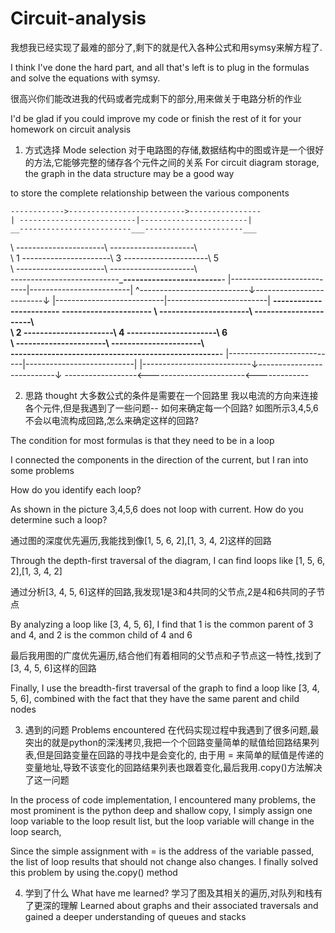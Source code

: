 # Circuit-analysis
我想我已经实现了最难的部分了,剩下的就是代入各种公式和用symsy来解方程了.

I think I've done the hard part, and all that's left is to plug in the formulas and solve the equations with symsy.

很高兴你们能改进我的代码或者完成剩下的部分,用来做关于电路分析的作业

I'd be glad if you could improve my code or finish the rest of it for your homework on circuit analysis

1. 方式选择 Mode selection
对于电路图的存储,数据结构中的图或许是一个很好的方法,它能够完整的储存各个元件之间的关系
For circuit diagram storage, the graph in the data structure may be a good way 

to store the complete relationship between the various components

    ------------>-------------------------->----------------
    | --------------------------|------------------------|
    __-------------------------___----------------------___
   \   \----------------------\   \---------------------\   \
   \ 1 \----------------------\ 3 \---------------------\ 5 \
   \   \----------------------\   \---------------------\   \
    ---------------------------___------------------------__-
    |---------------------------|-------------------------|
    ^---------------------------↓-------------------------↓
    |---------------------------|-------------------------| 
    __------------------------ ____----------------------____
   \   \----------------------\   \----------------------\   \
   \ 2 \----------------------\ 4 \----------------------\ 6 \
   \   \----------------------\   \----------------------\   \
    __--------------------------__-------------------------__-
    |---------------------------|---------------------------|
    |---------------------------↓---------------------------↓
   ------------------<------------------------<-------------
   
2. 思路 thought
大多数公式的条件是需要在一个回路里
我以电流的方向来连接各个元件,但是我遇到了一些问题-- 
如何来确定每一个回路?
如图所示3,4,5,6不会以电流构成回路,怎么来确定这样的回路?

The condition for most formulas is that they need to be in a loop

I connected the components in the direction of the current, but I ran into some problems

How do you identify each loop?

As shown in the picture 3,4,5,6 does not loop with current. How do you determine such a loop?

通过图的深度优先遍历,我能找到像[1, 5, 6, 2],[1, 3, 4, 2]这样的回路

Through the depth-first traversal of the diagram, I can find loops like [1, 5, 6, 2],[1, 3, 4, 2]

通过分析[3, 4, 5, 6]这样的回路,我发现1是3和4共同的父节点,2是4和6共同的子节点

By analyzing a loop like [3, 4, 5, 6], I find that 1 is the common parent of 3 and 4, and 2 is the common child of 4 and 6

最后我用图的广度优先遍历,结合他们有着相同的父节点和子节点这一特性,找到了[3, 4, 5, 6]这样的回路

Finally, I use the breadth-first traversal of the graph to find a loop like [3, 4, 5, 6], combined with the fact that they have the same parent and child nodes


3. 遇到的问题 Problems encountered
在代码实现过程中我遇到了很多问题,最突出的就是python的深浅拷贝,我把一个个回路变量简单的赋值给回路结果列表,但是回路变量在回路的寻找中是会变化的,
由于用 = 来简单的赋值是传递的变量地址,导致不该变化的回路结果列表也跟着变化,最后我用.copy()方法解决了这一问题

In the process of code implementation, I encountered many problems, the most prominent is the python deep and shallow copy, I simply assign one loop variable to the loop result list, but the loop variable will change in the loop search,

Since the simple assignment with = is the address of the variable passed, the list of loop results that should not change also changes. I finally solved this problem by using the.copy() method

4. 学到了什么 What have me learned?
学习了图及其相关的遍历,对队列和栈有了更深的理解
Learned about graphs and their associated traversals and gained a deeper understanding of queues and stacks

